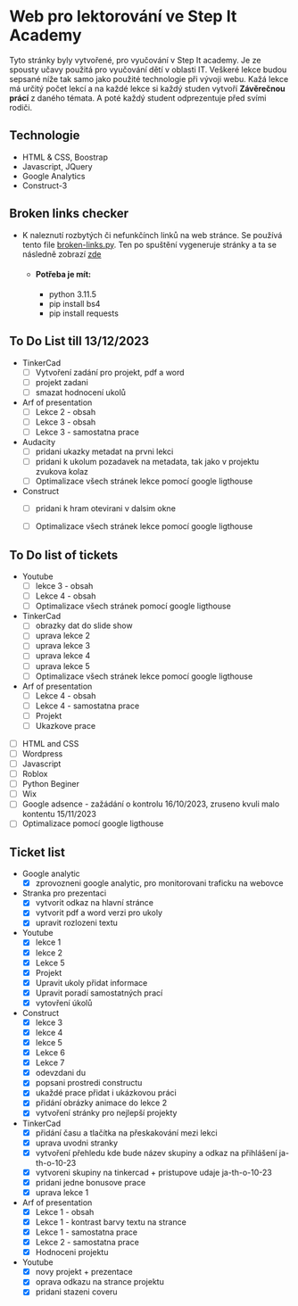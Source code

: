 # Web pro lektorování ve Step It Academy

Tyto stránky byly vytvořené, pro vyučování v Step It academy. Je ze spousty učavy použitá pro vyučování dětí v oblasti IT. Veškeré lekce budou sepsané níže tak samo jako použité technologie při vývoji webu. 
Kažá lekce má určitý počet lekcí a na každé lekce si každý studen vytvoří **Závěrečnou prácí** z daného témata. A poté každý student odprezentuje před svími rodiči.


## Technologie
- HTML & CSS, Boostrap
- Javascript, JQuery
- Google Analytics
- Construct-3

## Broken links checker
- K naleznutí rozbytých či nefunkčínch linků na web stránce. Se používá tento file [broken-links.py](scripty/python/broken-links.py). Ten po spuštění vygeneruje stránky a ta se následně zobrazí [zde](/bugs.html)
    - #### Potřeba je mít:
        - python 3.11.5
        - pip install bs4
        - pip install requests


## To Do List till 13/12/2023
- TinkerCad
    - [ ] Vytvoření zadání pro projekt, pdf a word
    - [ ] projekt zadani
    - [ ] smazat hodnocení ukolů
- Arf of presentation
    - [ ] Lekce 2 - obsah
    - [ ] Lekce 3 - obsah
    - [ ] Lekce 3 - samostatna prace
- Audacity
    - [ ] pridani ukazky metadat na prvni lekci
    - [ ] pridani k ukolum pozadavek na metadata, tak jako v projektu zvukova kolaz
    - [ ] Optimalizace všech stránek lekce pomocí google ligthouse
- Construct
    - [ ] pridani k hram otevirani v dalsim okne
    - [ ] Optimalizace všech stránek lekce pomocí google ligthouse
    
    

## To Do list of tickets
- Youtube
    - [ ] lekce 3 - obsah
    - [ ] Lekce 4 - obsah
    - [ ] Optimalizace všech stránek pomocí google ligthouse
- TinkerCad
    - [ ] obrazky dat do slide show
    - [ ] uprava lekce 2
    - [ ] uprava lekce 3
    - [ ] uprava lekce 4
    - [ ] uprava lekce 5
    - [ ] Optimalizace všech stránek lekce pomocí google ligthouse
- Arf of presentation
    - [ ] Lekce 4 - obsah
    - [ ] Lekce 4 - samostatna prace
    - [ ] Projekt
    - [ ] Ukazkove prace
- [ ] HTML and CSS
- [ ] Wordpress
- [ ] Javascript
- [ ] Roblox
- [ ] Python Beginer
- [ ] Wix
- [ ] Google adsence - zažádání o kontrolu 16/10/2023, zruseno kvuli malo kontentu 15/11/2023
- [ ] Optimalizace pomocí google ligthouse

## Ticket list
- Google analytic 
    - [x] zprovozneni google analytic, pro monitorovani traficku na webovce
- Stranka pro prezentaci 
    - [x] vytvorit odkaz na hlavní stránce
    - [x] vytvorit pdf a word verzi pro ukoly
    - [x] upravit rozlozeni textu
- Youtube
    - [x] lekce 1
    - [x] lekce 2
    - [x] Lekce 5
    - [x] Projekt
    - [x] Upravit ukoly přidat informace
    - [x] Upravit poradí samostatných prací
    - [x] vytovření úkolů
- Construct
    - [x] lekce 3
    - [x] lekce 4
    - [x] lekce 5
    - [x] Lekce 6
    - [x] Lekce 7
    - [x] odevzdani du
    - [x] popsani prostredi constructu
    - [x] ukaždé prace přidat i ukázkovou práci
    - [x] přidání obrázky animace do lekce 2
    - [x] vytvoření stránky pro nejlepší projekty
- TinkerCad
    - [x] přidání času a tlačítka na přeskakování mezi lekci
    - [x] uprava uvodni stranky
    - [x] vytvoření přehledu kde bude název skupiny a odkaz na přihlášení ja-th-o-10-23
    - [x] vytvoreni skupiny na tinkercad + pristupove udaje ja-th-o-10-23
    - [x] pridani jedne bonusove prace
    - [x] uprava lekce 1
- Arf of presentation
    - [x] Lekce 1 - obsah
    - [x] Lekce 1 - kontrast barvy textu na strance
    - [x] Lekce 1 - samostatna prace
    - [x] Lekce 2 - samostatna prace
    - [x] Hodnoceni projektu
- Youtube
    - [x] novy projekt + prezentace
    - [x] oprava odkazu na strance projektu
    - [x] pridani stazeni coveru